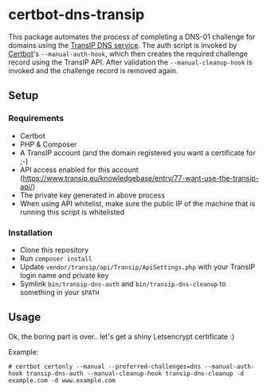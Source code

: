 # certbot-dns-transip
This package automates the process of completing a DNS-01 challenge for domains using the [TransIP DNS service](https://www.transip.eu/domain-name/).
The auth script is invoked by [Certbot](https://certbot.eff.org/)'s `--manual-auth-hook`, which then creates the required challenge record using the TransIP API. After validation the `--manual-cleanup-hook` is invoked and the challenge record is removed again.

## Setup
### Requirements
* Certbot
* PHP & Composer
* A TransIP account (and the domain registered you want a certificate for ;-)
* API access enabled for this account (https://www.transip.eu/knowledgebase/entry/77-want-use-the-transip-api/)
* The private key generated in above process
* When using API whitelist, make sure the public IP of the machine that is running this script is whitelisted

### Installation
* Clone this repository
* Run `composer install`
* Update `vendor/transip/api/Transip/ApiSettings.php` with your TransIP login name and private key
* Symlink `bin/transip-dns-auth` and `bin/transip-dns-cleanup` to something in your `$PATH`

## Usage
Ok, the boring part is over.. let's get a shiny Letsencrypt certificate :)

Example:

`# certbot certonly --manual --preferred-challenges=dns --manual-auth-hook transip-dns-auth --manual-cleanup-hook transip-dns-cleanup -d example.com -d www.example.com`
